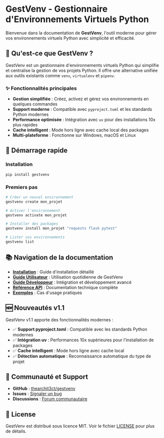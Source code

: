 # GestVenv - Gestionnaire d'Environnements Virtuels Python

Bienvenue dans la documentation de **GestVenv**, l'outil moderne pour gérer vos environnements virtuels Python avec simplicité et efficacité.

## 🚀 Qu'est-ce que GestVenv ?

GestVenv est un gestionnaire d'environnements virtuels Python qui simplifie et centralise la gestion de vos projets Python. Il offre une alternative unifiée aux outils existants comme `venv`, `virtualenv` et `pipenv`.

### ✨ Fonctionnalités principales

- **Gestion simplifiée** : Créez, activez et gérez vos environnements en quelques commandes
- **Support moderne** : Compatible avec `pyproject.toml` et les standards Python modernes
- **Performance optimisée** : Intégration avec `uv` pour des installations 10x plus rapides
- **Cache intelligent** : Mode hors ligne avec cache local des packages
- **Multi-plateforme** : Fonctionne sur Windows, macOS et Linux

## 🏁 Démarrage rapide

### Installation

```bash
pip install gestvenv
```

### Premiers pas

```bash
# Créer un nouvel environnement
gestvenv create mon_projet

# Activer l'environnement
gestvenv activate mon_projet

# Installer des packages
gestvenv install mon_projet "requests flask pytest"

# Lister vos environnements
gestvenv list
```

## 📚 Navigation de la documentation

- **[Installation](getting-started/installation.md)** : Guide d'installation détaillé
- **[Guide Utilisateur](getting-started/basic-commands.md)** : Utilisation quotidienne de GestVenv
- **[Guide Développeur](developer-guide/)** : Intégration et développement avancé
- **[Référence API](api/)** : Documentation technique complète
- **[Exemples](examples/)** : Cas d'usage pratiques

## 🆕 Nouveautés v1.1

GestVenv v1.1 apporte des fonctionnalités modernes :

- ✅ **Support pyproject.toml** : Compatible avec les standards Python modernes
- ✅ **Intégration uv** : Performances 10x supérieures pour l'installation de packages
- ✅ **Cache intelligent** : Mode hors ligne avec cache local
- ✅ **Détection automatique** : Reconnaissance automatique du type de projet

## 🤝 Communauté et Support

- **GitHub** : [thearchit3ct/gestvenv](https://github.com/thearchit3ct/gestvenv)
- **Issues** : [Signaler un bug](https://github.com/thearchit3ct/gestvenv/issues)
- **Discussions** : [Forum communautaire](https://github.com/thearchit3ct/gestvenv/discussions)

## 📄 License

GestVenv est distribué sous licence MIT. Voir le fichier [LICENSE](https://github.com/thearchit3ct/gestvenv/blob/main/LICENSE) pour plus de détails.